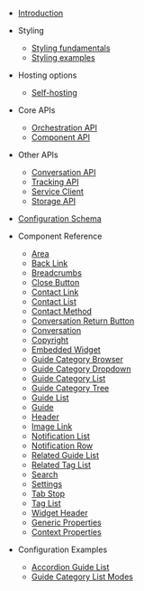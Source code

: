 - [Introduction](/)

- Styling

  - [Styling fundamentals](styling/css.md)
  - [Styling examples](styling/examples.md)


- Hosting options

  - [Self-hosting](hosting.md)

- Core APIs

  - [Orchestration API](orchestration.md)
  - [Component API](component.md)

- Other APIs

  - [Conversation API](api/@telia-ace/widget-conversation/readme.md)
  - [Tracking API](api/@telia-ace/widget-tracking/readme.md)
  - [Service Client](api/@telia-ace/serviceclient/readme.md)
  - [Storage API](api/@telia-ace/widget-services/storage.md)

- [Configuration Schema](configuration-schema.md)

- Component Reference
  - [Area](component-reference/area.md)
  - [Back Link](component-reference/back-link.md)
  - [Breadcrumbs](component-reference/breadcrumbs.md)
  - [Close Button](component-reference/close-button.md)
  - [Contact Link](component-reference/contact-link.md)
  - [Contact List](component-reference/contact-list.md)
  - [Contact Method](component-reference/contact-method.md)
  - [Conversation Return Button](component-reference/conversation-return-button.md)
  - [Conversation](component-reference/conversation.md)
  - [Copyright](component-reference/copyright.md)
  - [Embedded Widget](component-reference/embedded-widget.md)
  - [Guide Category Browser](component-reference/guide-category-browser.md)
  - [Guide Category Dropdown](component-reference/guide-category-dropdown.md)
  - [Guide Category List](component-reference/guide-category-list.md)
  - [Guide Category Tree](component-reference/guide-category-tree.md)
  - [Guide List](component-reference/guide-list.md)
  - [Guide](component-reference/guide.md)
  - [Header](component-reference/header.md)
  - [Image Link](component-reference/image-link.md)
  - [Notification List](component-reference/notification-list.md)
  - [Notification Row](component-reference/notification-row.md)
  - [Related Guide List](component-reference/related-guide-list.md)
  - [Related Tag List](component-reference/related-tag-list.md)
  - [Search](component-reference/search.md)
  - [Settings](component-reference/settings.md)
  - [Tab Stop](component-reference/tab-stop.md)
  - [Tag List](component-reference/tag-list.md)
  - [Widget Header](component-reference/widget-header.md)
  - [Generic Properties](component-reference/generic-properties.md)
  - [Context Properties](component-reference/context-properties.md)

- Configuration Examples
  - [Accordion Guide List](configuration-examples/accordion.md)
  - [Guide Category List Modes](configuration-examples/guide-category-list.md)
